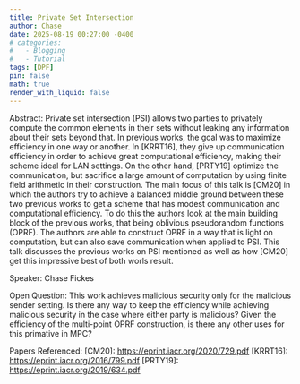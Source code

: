 ```yaml
---
title: Private Set Intersection
author: Chase
date: 2025-08-19 00:27:00 -0400
# categories:
#   - Blogging
#   - Tutorial
tags: [DPF]
pin: false
math: true
render_with_liquid: false
---
```


Abstract: Private set intersection (PSI) allows two parties to privately compute the common elements in their sets without leaking any information about their sets beyond that. In previous works, the goal was to maximize efficiency in one way or another. In [KRRT16], they give up communication efficiency in order to achieve great computational efficiency, making their scheme ideal for LAN settings. On the other hand, [PRTY19] optimize the communication, but sacrifice a large amount of computation by using finite field arithmetic in their construction. The main focus of this talk is [CM20] in which the authors try to achieve a balanced middle ground between these two previous works to get a scheme that has modest communication and computational efficiency. To do this the authors look at the main building block of the previous works, that being oblivious pseudorandom functions (OPRF). The authors are able to construct OPRF in a way that is light on computation, but can also save communication when applied to PSI. This talk discusses the previous works on PSI mentioned as well as how [CM20] get this impressive best of both worls result.

Speaker: Chase Fickes

Open Question:
This work achieves malicious security only for the malicious sender setting. Is there any way to keep the efficiency while achieving malicious security in the case where either party is malicious?
Given the efficiency of the multi-point OPRF construction, is there any other uses for this primative in MPC?

Papers Referenced:
[CM20]: https://eprint.iacr.org/2020/729.pdf
[KRRT16]: https://eprint.iacr.org/2016/799.pdf
[PRTY19]: https://eprint.iacr.org/2019/634.pdf
